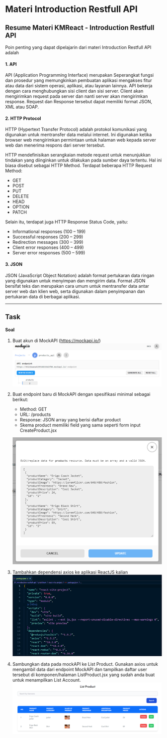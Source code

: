 # Materi Introduction Restfull API

## Resume Materi KMReact - Introduction Restfull API

Poin penting yang dapat dipelajarin dari materi Introduction Restfull API adalah

#### 1. API

API (Application Programming Interface) merupakan Seperangkat fungsi dan prosedur yang memungkinkan pembuatan aplikasi mengakses fitur atau data dari sistem operasi, aplikasi, atau layanan lainnya. API bekerja dengan cara menghubungkan sisi client dan sisi server. Client akan mengirimkan request pada server dan nanti server akan mengirimkan response. Request dan Response tersebut dapat memiliki format JSON, XML atau SOAP.

#### 2. HTTP Protocol

HTTP (Hypertext Transfer Protocol) adalah protokol komunikasi yang digunakan untuk mentransfer data melalui internet. Ini digunakan ketika browser web mengirimkan permintaan untuk halaman web kepada server web dan menerima respons dari server tersebut.

HTTP mendefinisikan serangkaian metode request untuk menunjukkan tindakan yang diinginkan untuk dilakukan pada sumber daya tertentu. Hal ini biasa disebut sebagai HTTP Method. Terdapat beberapa HTTP Request Method:

- GET
- POST
- PUT
- DELETE
- HEAD
- OPTION
- PATCH

Selain itu, terdapat juga HTTP Response Status Code, yaitu:

- Informational responses (100 – 199)
- Successful responses (200 – 299)
- Redirection messages (300 – 399)
- Client error responses (400 – 499)
- Server error responses (500 – 599)

#### 3. JSON

JSON (JavaScript Object Notation) adalah format pertukaran data ringan yang digunakan untuk menyimpan dan mengirim data. Format JSON bersifat teks dan merupakan cara umum untuk mentransfer data antar server web dan klien web, serta digunakan dalam penyimpanan dan pertukaran data di berbagai aplikasi.

---

## Task

#### Soal

1. Buat akun di MockAPI (https://mockapi.io/)
   ![MockAPI](./screenshoot/mockapi.png)
2. Buat endpoint baru di MockAPI dengan spesifikasi minimal sebagai berikut:

   - Method: GET
   - URL: /products
   - Response: JSON array yang berisi daftar product
   - Skema product memiliki field yang sama seperti form input CreateProduct.jsx

   ![Data in API](./screenshoot/data-in-api.png)

3. Tambahkan dependensi axios ke aplikasi ReactJS kalian
   ![Axios Depedency](./screenshoot/axios-depedency.png)
4. Sambungkan data pada mockAPI ke List Product. Gunakan axios untuk mengambil data dari endpoint MockAPI dan tampilkan daftar user tersebut di komponen/halaman ListProduct.jsx yang sudah anda buat untuk menampilkan List Account.
   ![Data in Table](./screenshoot/data-in-table.png)
